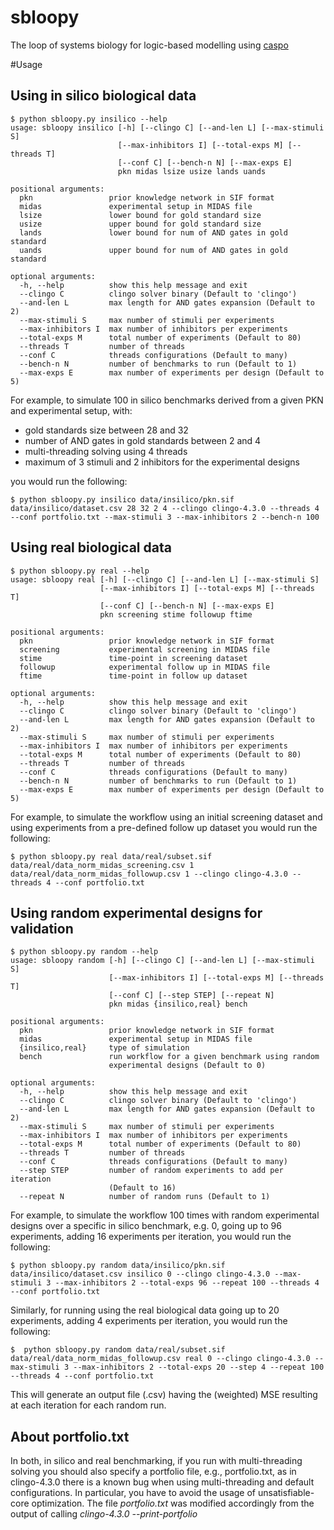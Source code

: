 # sbloopy
The loop of systems biology for logic-based modelling using [caspo](https://github.com/bioasp/caspo)

#Usage

## Using in silico biological data

```
$ python sbloopy.py insilico --help
usage: sbloopy insilico [-h] [--clingo C] [--and-len L] [--max-stimuli S]
                        [--max-inhibitors I] [--total-exps M] [--threads T]
                        [--conf C] [--bench-n N] [--max-exps E]
                        pkn midas lsize usize lands uands

positional arguments:
  pkn                 prior knowledge network in SIF format
  midas               experimental setup in MIDAS file
  lsize               lower bound for gold standard size
  usize               upper bound for gold standard size
  lands               lower bound for num of AND gates in gold standard
  uands               upper bound for num of AND gates in gold standard

optional arguments:
  -h, --help          show this help message and exit
  --clingo C          clingo solver binary (Default to 'clingo')
  --and-len L         max length for AND gates expansion (Default to 2)
  --max-stimuli S     max number of stimuli per experiments
  --max-inhibitors I  max number of inhibitors per experiments
  --total-exps M      total number of experiments (Default to 80)
  --threads T         number of threads
  --conf C            threads configurations (Default to many)
  --bench-n N         number of benchmarks to run (Default to 1)
  --max-exps E        max number of experiments per design (Default to 5)
```

For example, to simulate 100 in silico benchmarks derived from a given PKN and experimental setup, with:
- gold standards size between 28 and 32
- number of AND gates in gold standards between 2 and 4
- multi-threading solving using 4 threads
- maximum of 3 stimuli and 2 inhibitors for the experimental designs

you would run the following:

```
$ python sbloopy.py insilico data/insilico/pkn.sif data/insilico/dataset.csv 28 32 2 4 --clingo clingo-4.3.0 --threads 4 --conf portfolio.txt --max-stimuli 3 --max-inhibitors 2 --bench-n 100
```

## Using real biological data

```
$ python sbloopy.py real --help
usage: sbloopy real [-h] [--clingo C] [--and-len L] [--max-stimuli S]
                    [--max-inhibitors I] [--total-exps M] [--threads T]
                    [--conf C] [--bench-n N] [--max-exps E]
                    pkn screening stime followup ftime

positional arguments:
  pkn                 prior knowledge network in SIF format
  screening           experimental screening in MIDAS file
  stime               time-point in screening dataset
  followup            experimental follow up in MIDAS file
  ftime               time-point in follow up dataset

optional arguments:
  -h, --help          show this help message and exit
  --clingo C          clingo solver binary (Default to 'clingo')
  --and-len L         max length for AND gates expansion (Default to 2)
  --max-stimuli S     max number of stimuli per experiments
  --max-inhibitors I  max number of inhibitors per experiments
  --total-exps M      total number of experiments (Default to 80)
  --threads T         number of threads
  --conf C            threads configurations (Default to many)
  --bench-n N         number of benchmarks to run (Default to 1)
  --max-exps E        max number of experiments per design (Default to 5)
```

For example, to simulate the workflow using an initial screening dataset and using experiments from a pre-defined follow up dataset you would run the following:

```
$ python sbloopy.py real data/real/subset.sif data/real/data_norm_midas_screening.csv 1 data/real/data_norm_midas_followup.csv 1 --clingo clingo-4.3.0 --threads 4 --conf portfolio.txt
```

## Using random experimental designs for validation

```
$ python sbloopy.py random --help
usage: sbloopy random [-h] [--clingo C] [--and-len L] [--max-stimuli S]
                      [--max-inhibitors I] [--total-exps M] [--threads T]
                      [--conf C] [--step STEP] [--repeat N]
                      pkn midas {insilico,real} bench

positional arguments:
  pkn                 prior knowledge network in SIF format
  midas               experimental setup in MIDAS file
  {insilico,real}     type of simulation
  bench               run workflow for a given benchmark using random
                      experimental designs (Default to 0)

optional arguments:
  -h, --help          show this help message and exit
  --clingo C          clingo solver binary (Default to 'clingo')
  --and-len L         max length for AND gates expansion (Default to 2)
  --max-stimuli S     max number of stimuli per experiments
  --max-inhibitors I  max number of inhibitors per experiments
  --total-exps M      total number of experiments (Default to 80)
  --threads T         number of threads
  --conf C            threads configurations (Default to many)
  --step STEP         number of random experiments to add per iteration
                      (Default to 16)
  --repeat N          number of random runs (Default to 1)
```

For example, to simulate the workflow 100 times with random experimental designs over a specific in silico benchmark, e.g. 0, going up to 96 experiments, adding 16 experiments per iteration, you would run the following:

```
$ python sbloopy.py random data/insilico/pkn.sif data/insilico/dataset.csv insilico 0 --clingo clingo-4.3.0 --max-stimuli 3 --max-inhibitors 2 --total-exps 96 --repeat 100 --threads 4 --conf portfolio.txt
```

Similarly, for running using the real biological data going up to 20 experiments, adding 4 experiments per iteration, you would run the following:

```
$  python sbloopy.py random data/real/subset.sif data/real/data_norm_midas_followup.csv real 0 --clingo clingo-4.3.0 --max-stimuli 3 --max-inhibitors 2 --total-exps 20 --step 4 --repeat 100 --threads 4 --conf portfolio.txt
```

This will generate an output file (.csv) having the (weighted) MSE resulting at each iteration for each random run.

## About portfolio.txt
In both, in silico and real benchmarking, if you run with multi-threading solving you should also specify a portfolio file, e.g., portfolio.txt, as in clingo-4.3.0 there is a known bug when using multi-threading and default configurations. In particular, you have to avoid the usage of unsatisfiable-core optimization. The file _portfolio.txt_ was modified accordingly from the output of calling _clingo-4.3.0 --print-portfolio_

